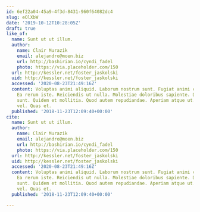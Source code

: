 ```yaml
---
id: 6ef22a04-45a9-4f3d-8431-960f64082dc4
slug: eOlXbW
date: '2019-10-12T10:28:05Z'
draft: true
like_of:
  name: Sunt ut ut illum.
  author:
    name: Clair Murazik
    email: alejandro@moen.biz
    url: http://bashirian.io/cyndi_fadel
    photo: https://via.placeholder.com/150
  url: http://kessler.net/foster_jaskolski
  uid: http://kessler.net/foster_jaskolski
  accessed: '2020-08-23T21:49:16Z'
  content: Voluptas animi aliquid. Laborum nostrum sunt. Fugiat animi consectetur.
    Ea rerum iste. Reiciendis ut nulla. Molestiae doloribus sapiente. Doloribus ipsam
    sunt. Quidem et mollitia. Quod autem repudiandae. Aperiam atque ut. Dolores beatae
    vel. Quas et.
  published: '2018-11-23T12:09:40+00:00'
cite:
  name: Sunt ut ut illum.
  author:
    name: Clair Murazik
    email: alejandro@moen.biz
    url: http://bashirian.io/cyndi_fadel
    photo: https://via.placeholder.com/150
  url: http://kessler.net/foster_jaskolski
  uid: http://kessler.net/foster_jaskolski
  accessed: '2020-08-23T21:49:16Z'
  content: Voluptas animi aliquid. Laborum nostrum sunt. Fugiat animi consectetur.
    Ea rerum iste. Reiciendis ut nulla. Molestiae doloribus sapiente. Doloribus ipsam
    sunt. Quidem et mollitia. Quod autem repudiandae. Aperiam atque ut. Dolores beatae
    vel. Quas et.
  published: '2018-11-23T12:09:40+00:00'

---
```




